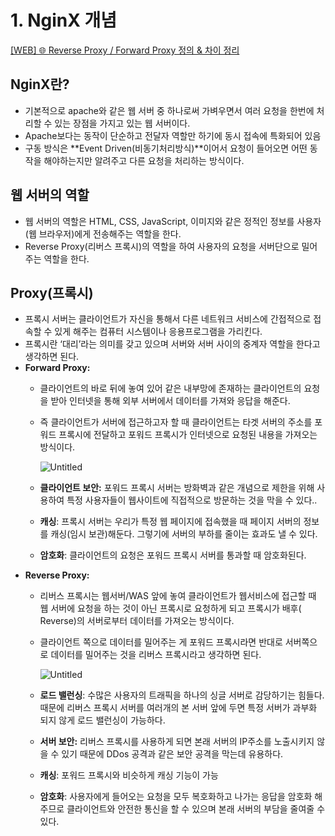 # 1. NginX 개념

[[WEB] 🌐 Reverse Proxy / Forward Proxy 정의 & 차이 정리](https://inpa.tistory.com/entry/NETWORK-📡-Reverse-Proxy-Forward-Proxy-정의-차이-정리)

## NginX란?

- 기본적으로 apache와 같은 웹 서버 중 하나로써 가벼우면서 여러 요청을 한번에 처리할 수 있는 장점을 가지고 있는 웹 서버이다.
- Apache보다는 동작이 단순하고 전달자 역할만 하기에 동시 접속에 특화되어 있음
- 구동 방식은 **Event Driven(비동기처리방식)**이어서 요청이 들어오면 어떤 동작을 해야하는지만 알려주고 다른 요청을 처리하는 방식이다.

## 웹 서버의 역할

- 웹 서버의 역할은 HTML, CSS, JavaScript, 이미지와 같은 정적인 정보를 사용자(웹 브라우저)에게 전송해주는 역할을 한다.
- Reverse Proxy(리버스 프록시)의 역할을 하여 사용자의 요청을 서버단으로 밀어주는 역할을 한다.

## Proxy(프록시)

- 프록시 서버는 클라이언트가 자신을 통해서 다른 네트워크 서비스에 간접적으로 접속할 수 있게 해주는 컴퓨터 시스템이나 응용프로그램을 가리킨다.
- 프록시란 ‘대리’라는 의미를 갖고 있으며 서버와 서버 사이의 중계자 역할을 한다고 생각하면 된다.
- **Forward Proxy:**
    - 클라이언트의 바로 뒤에 놓여 있어 같은 내부망에 존재하는 클라이언트의 요청을 받아 인터넷을 통해 외부 서버에서 데이터를 가져와 응답을 해준다.
    - 즉 클라이언트가 서버에 접근하고자 할 때 클라이언트는 타겟 서버의 주소를 포워드 프록시에 전달하고 포워드 프록시가 인터넷으로 요청된 내용을 가져오는 방식이다.
        
        ![Untitled](1%20NginX%20%E1%84%80%E1%85%A2%E1%84%82%E1%85%A7%E1%86%B7%207870a41581d946e798b23c40afdeab5e/Untitled.png)
        
    - **클라이언트 보안:** 포워드 프록시 서버는 방화벽과 같은 개념으로 제한을 위해 사용하여 특정 사용자들이 웹사이트에 직접적으로 방문하는 것을 막을 수 있다..
    - **캐싱**: 프록시 서버는 우리가 특정 웹 페이지에 접속했을 때 페이지 서버의 정보를 캐싱(임시 보관)해둔다. 그렇기에 서버의 부하를 줄이는 효과도 낼 수 있다.
    - **암호화**: 클라이언트의 요청은 포워드 프록시 서버를 통과할 때 암호화된다.
- **Reverse Proxy:**
    - 리버스 프록시는 웹서버/WAS 앞에 놓여 클라이언트가 웹서비스에 접근할 때 웹 서버에 요청을 하는 것이 아닌 프록시로 요청하게 되고 프록시가 배후( Reverse)의 서버로부터 데이터를 가져오는 방식이다.
    - 클라이언트 쪽으로 데이터를 밀어주는 게 포워드 프록시라면 반대로 서버쪽으로 데이터를 밀어주는 것을 리버스 프록시라고 생각하면 된다.
        
        ![Untitled](1%20NginX%20%E1%84%80%E1%85%A2%E1%84%82%E1%85%A7%E1%86%B7%207870a41581d946e798b23c40afdeab5e/Untitled%201.png)
        
    - **로드 밸런싱**: 수많은 사용자의 트래픽을 하나의 싱글 서버로 감당하기는 힘들다. 때문에 리버스 프록시 서버를 여러개의 본 서버 앞에 두면 특정 서버가 과부화 되지 않게 로드 밸런싱이 가능하다.
    - **서버 보안:** 리버스 프록시를 사용하게 되면 본래 서버의 IP주소를 노출시키지 않을 수 있기 때문에 DDos 공격과 같은 보안 공격을 막는데 유용하다.
    - **캐싱**: 포워드 프록시와 비슷하게 캐싱 기능이 가능
    - **암호화**: 사용자에게 들어오는 요청을 모두 복호화하고 나가는 응답을 암호화 해주므로 클라이언트와 안전한 통신을 할 수 있으며 본래 서버의 부담을 줄여줄 수 있다.